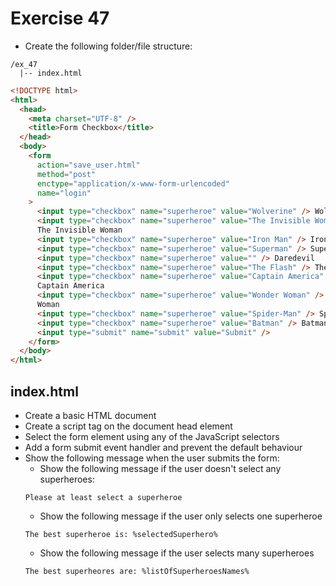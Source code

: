 # Exercise 47

- Create the following folder/file structure:

```
/ex_47
  |-- index.html
```

```html
<!DOCTYPE html>
<html>
  <head>
    <meta charset="UTF-8" />
    <title>Form Checkbox</title>
  </head>
  <body>
    <form
      action="save_user.html"
      method="post"
      enctype="application/x-www-form-urlencoded"
      name="login"
    >
      <input type="checkbox" name="superheroe" value="Wolverine" /> Wolverine
      <input type="checkbox" name="superheroe" value="The Invisible Woman" />
      The Invisible Woman
      <input type="checkbox" name="superheroe" value="Iron Man" /> Iron Man
      <input type="checkbox" name="superheroe" value="Superman" /> Superman
      <input type="checkbox" name="superheroe" value="" /> Daredevil
      <input type="checkbox" name="superheroe" value="The Flash" /> The Flash
      <input type="checkbox" name="superheroe" value="Captain America" />
      Captain America
      <input type="checkbox" name="superheroe" value="Wonder Woman" /> Wonder
      Woman
      <input type="checkbox" name="superheroe" value="Spider-Man" /> Spider-Man
      <input type="checkbox" name="superheroe" value="Batman" /> Batman
      <input type="submit" name="submit" value="Submit" />
    </form>
  </body>
</html>
```

## index.html

- Create a basic HTML document
- Create a script tag on the document head element
- Select the form element using any of the JavaScript selectors
- Add a form submit event handler and prevent the default behaviour
- Show the following message when the user submits the form:
  - Show the following message if the user doesn't select any superheroes:
  ```
  Please at least select a superheroe
  ```
  - Show the following message if the user only selects one superheroe
  ```
  The best superheroe is: %selectedSuperhero%
  ```
  - Show the following message if the user selects many superheroes
  ```
  The best superheores are: %listOfSuperheroesNames%
  ```
